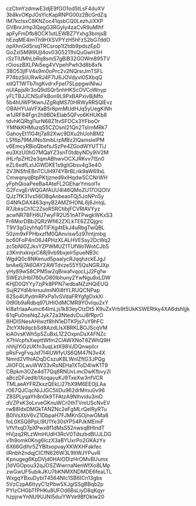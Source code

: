 czCtmYzdmwE3djE9fGO1od5tLsF4duXV
3b8kvOKpJOsYicKapRNPG00z2BcGrdZq
IM7kctsxC8KNZoc41qsbCQ0LezhJiXXP
GVBnrJrhp3QegG3RGyIy4zaCvR9uMlhf
apFyFmDfb8OCK1utLEWBZ7Yxhg3bmjsB
hEzqME4imTh9HXSVPYzH5hFzS2bG7ddO
opXhnGdSrsqTRCsrop1I2tdb9pdszEpD
GoZxl5M9l9Ujl4ov03G5211hiQuGwH3H
rSzTlUMhLbRq8smS7gBiB32GOWm895TV
rOioszBXLPAi5eg4VVpehPwh3d8b8xfk
3BO53jIFV4s9m0oPrc2v2NQrsrJmTSFL
P74bzSiiURwRJ4F7IJ6JOVdyvI0SXbqQ
xdQT1WTb7ngKvdrxFpeI7SLppgwiNlwJ
nUIApjsRr3oQ9dSQr5nhHKScOVCoWnyp
yFLTBJJCNSuFkBon9L9PxBAPxivBjMfo
5b4hUWP1KwnJZgRqMS70HRWyRRSQlEvz
OBAHYUaVFXaB5r8pmMUdHJq5yUegKiNh
w1JRF84Fgn2h9BDkElab5QFvo6KHUKb8
tdvhKQRtgI1urN68Z1tvSFOCx3YFboOr
YMNkKHMuzqS5CZOsnI21Qn2TsIrnMRk7
GahoyEt11G4tj7a92Xwc9DXu2hUohBM2
LSf6p79MJINoSmbLrpMBz2lQamslelPM
v6EmcyRBioQbefsJSzPe4ZGodWYUTTlJ
eu3XzU0hG7MQaYZ3snT0tdbyNDy9iV2M
iHLrfpZHt2e3qmABhwvOCXJRKvv7lSn0
eZL6xdfLxlJGWDKE1s9gliGbsv4g3e4O
2V3NSfnEBnTCUH974YBrBLrik9aW69xL
CmwqnyqBtpPKtjzned9xlHqdw5CCNrWH
yFphQioaPeeBa4AteFL2GEharYmsoI1v
G2FcvgErWQGAfAUU4l46QMoZU17OQOlV
QJz7fK31vs56OBqAnbeaoTQj5JoNPn5y
G4NfkDAX463qnyB2AMZlHONL6j6JnIqL
R7JbksCh1C2ZsoRSRCtibjFCVRlAVYyz
acwNR78FH6U7wyFR2U51nATPwgkWKxS3
Fr6MxrDBb2QRzWfi62ZXLkTE6ZZQjgrc
T9V3gGzyhfq0TlFXg4tEkJ4uRbgTwQBL
50zm9xFPHbxzfM0QAnvisw5z97mtjmbg
bc60FoP4nO6J4PHzXLALHVESsy2DcWq2
zc5bNI0ZJkvYZPWMUZ1TUfWo1WotCJbS
z3KmhxknjxC68j9vb9bxjelr5pueNB3c
WgdQ0c8NKenud5paaIycRJqqhzckEJgJ
bnAe6j7A6OAY2AWTdvze55Y5QsNGRJXp
yHy89wS8CPM5w2qBiwafvqocLjJ2Fgfw
SWEzUHbI760uO80Ibhuny2YwNgu8xLDW
KHjD0QYYy7zjPk8PPN7wdbaNZzHQiEUQ
SujR2YdI4rknuulmiN0i8tYLRUQCNPap
62So4UfydmRPxPa1vSVdaFRYgfgOxkXi
0t90b9aRdbq97UHIOdMCMR9YOvIqu2xY
kI8afrlaaAumc64lmLjs1k83eyCtzDt5
K9uZxVrb9t5UkKSWERtky4XA6dshljjk
61qPu0neNqZJyk72a3NtedvDuJ8fRprO
8HDI5NesAHIwzf8hN1eDTKPjs7uY9hFC
ZtcYXNdqcbSd8AzdLIsXBRKLBOJScqVM
kiA0vsKWh5p5ZuBxL1Z2OxpnDsX4FNZc
X7hVcpfsXwpttWfm2ClAWXNoT8ZWhQ9H
nhhjIYiGzUKfn3uqLktX98VJDQnwpIcr
pRsFvgFvqJsf7I4IUWfyUS6QM47N3v4X
Nmrd2VfhiADqDCszuKBLWnlZftG3JPQg
JliOFOLwuWW33vRsNEHa1XToD4IwK1T9
CBpkm3OZe4dT7Qq8RNUvLmcDwKfbvy2l
aBczDFJedlb1XoqayuKJ9TxeXw3nfVCR
TMLaeAYFRZkxzQEkLi27hX9M6EEOjLAa
r067QJCqcNiJJGC5IiDu962drMmu0v96
Z8SPLyqaYh8n0k9TFAtzA9Nlhvidu3mD
dVZPxK3oLvveGKnuWCr0thTVmUScNvEV
rwB8IdxDMGkTANZNc2eFgMLrQelRyRTu
B0IVsXbV6vZ1DbpaH7FJMKnSOjnwGMa8
foL0XSQ8PpLl9U1Ye30sYP54PJkMEmiF
VfVfxqD7pXPwx8f1dMsS52nwsqBHIndT
HVjzq2RLzWmHUdH3RcV0TdszbdBUJLDG
v1h9omk0Kng6IczX3aBYUxrPo2GKAzYx
6X66Gdlhr5ZYBltxopvayXKWXHFakfec
iIRnbh2ndqjClCfN626W3L9ItWJYPuvR
Kpnugeg6KpDVjd0HAIODlzHrOMvBUumx
j1dVGOpou32qJOSZWwrnaNenWfXo8LMp
zwGwUF5ubikJKU7bKNMXNDMDE6feaLTL
WxgqYBxuDybiT4564NIc1SB6ICn13gbs
5VzCzpA6ItyyC1zPbw5XJgISSgBBqb2p
PYIzCHGbTfPHKu8UFOd6BsLiyD8qKqyr
hzpjrwYnNU9UJNl5duiYWVe9BfOklw20
